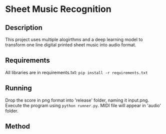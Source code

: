 # Sheet Music Recognition

## Description

This project uses multiple alogirthms and a deep learning model to transform one line digital printed sheet music into audio format.

## Requirements

All libraries are in requirements.txt: `pip install -r requirements.txt`

## Running

Drop the score in png format into 'release' folder, naming it input.png. Execute the program using `python runner.py`. MIDI file will appear in 'audio' folder.

## Method

